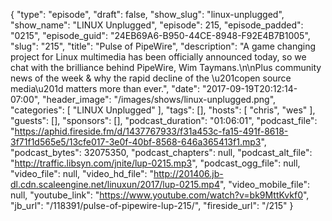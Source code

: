 {
  "type": "episode",
  "draft": false,
  "show_slug": "linux-unplugged",
  "show_name": "LINUX Unplugged",
  "episode": 215,
  "episode_padded": "0215",
  "episode_guid": "24EB69A6-B950-44CE-8948-F92E4B7B1005",
  "slug": "215",
  "title": "Pulse of PipeWire",
  "description": "A game changing project for Linux multimedia has been officially announced today, so we chat with the brilliance behind PipeWire, Wim Taymans.\n\nPlus community news of the week & why the rapid decline of the \u201copen source media\u201d matters more than ever.",
  "date": "2017-09-19T20:12:14-07:00",
  "header_image": "/images/shows/linux-unplugged.png",
  "categories": [
    "LINUX Unplugged"
  ],
  "tags": [],
  "hosts": [
    "chris",
    "wes"
  ],
  "guests": [],
  "sponsors": [],
  "podcast_duration": "01:06:01",
  "podcast_file": "https://aphid.fireside.fm/d/1437767933/f31a453c-fa15-491f-8618-3f71f1d565e5/13cfe017-3e0f-40bf-8568-646a365413f1.mp3",
  "podcast_bytes": 32075350,
  "podcast_chapters": null,
  "podcast_alt_file": "http://traffic.libsyn.com/jnite/lup-0215.mp3",
  "podcast_ogg_file": null,
  "video_file": null,
  "video_hd_file": "http://201406.jb-dl.cdn.scaleengine.net/linuxun/2017/lup-0215.mp4",
  "video_mobile_file": null,
  "youtube_link": "https://www.youtube.com/watch?v=bk9MttKvkf0",
  "jb_url": "/118391/pulse-of-pipewire-lup-215/",
  "fireside_url": "/215"
}

